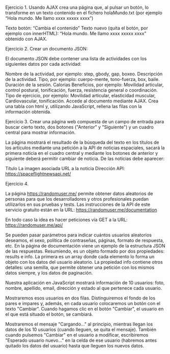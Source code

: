 Ejercicio 1. Usando AJAX crea una página que, al pulsar un botón, lo transforme en un texto contenido en el fichero holaMundo.txt (por ejemplo “Hola mundo. Me llamo xxxx xxxxx xxxx”)

Texto botón: “Cambia el contenido”
Texto nuevo (quita el botón, por ejemplo con innerHTML): “Hola mundo. Me llamo xxxx xxxxx xxxx” obtenido con AJAX.


Ejercicio 2. Crear un documento JSON:

El documento JSON debe contener una lista de actividades con los siguientes datos por cada actividad:

Nombre de la actividad, por ejemplo: step, gbody, gap, boxeo.
Descripción de la actividad.
Tipo, por ejemplo: cuerpo-mente, tono-fuerza, box, baile.
Duración de la sesión.
Calorías
Beneficios, por ejemplo: Movilidad articular, control postural, tonificación, fuerza, resistencia general o coordinación.
Tipo de ejercicio, por ejemplo: Movilidad articular, elasticidad muscular, Cardiovascular, tonificación.
Accede al documento mediante AJAX. Crea una tabla con html y, utilizando JavaScript, rellena las filas con la información obtenida.



Ejercicio 3. Crear una página web compuesta de un campo de entrada para buscar cierto texto, dos botones ("Anterior" y "Siguiente") y un cuadro central para mostrar información.

La página mostrará el resultado de la búsqueda del texto en los títulos de los artículos mediante una petición a la API de noticias espaciales, sacará la primera noticia en el cuadro central y mediante los botones de anterior y siguiente deberá permitir cambiar de noticia. De las noticias debe aparecer:

Título 
La imagen asociada
URL a la noticia
Dirección API: https://spaceflightnewsapi.net/



Ejercicio 4.

La página https://randomuser.me/ permite obtener datos aleatorios de personas para que los desarrolladores y otros profesionales puedan utilizarlos en sus pruebas y tests. Las instrucciones de la API de este servicio gratuito están en la URL: https://randomuser.me/documentation

En todo caso la idea es hacer peticiones vía GET a la URL: https://randomuser.me/api/

Se pueden pasar parámetros para indicar cuántos usuarios aleatorios deseamos, el sexo, política de contraseñas, páginas, formato de respuesta, etc. En la página de documentación viene un ejemplo de la estructura JSON de las respuestas. Resumiendo, es un objeto formado por dos propiedades: results e info. La primera es un array donde cada elemento lo forma un objeto con los datos del usuario aleatorio. La propiedad info contiene otros detalles: una semilla, que permite obtener una petición con los mismos datos siempre, y los datos de paginación.

Nuestra aplicación en JavaScript mostrará información de 10 usuarios: foto, nombre, apellido, email, dirección y estado al que perte­nece cada usuario.

Mostraremos esos usuarios en dos filas. Distinguiremos el fondo de los pares e impares y, ade­más, en cada usuario colocaremos un botón con el texto "Cambiar". Cuando hagamos clic en el botón "Cambiar", el usuario en el que está situado el botón, se cambiará.

Mostraremos el mensaje "Cargando..." al principio, mientras llegan los datos de los 10 usua­rios (cuando lleguen, se quita el mensaje). También cuando pulsemos "Cambiar" en el usuario a modificar, escribiremos "Esperado usuario nuevo..." en la celda de ese usuario (habremos antes quitado los datos del usuario) hasta que lleguen los nuevos datos.